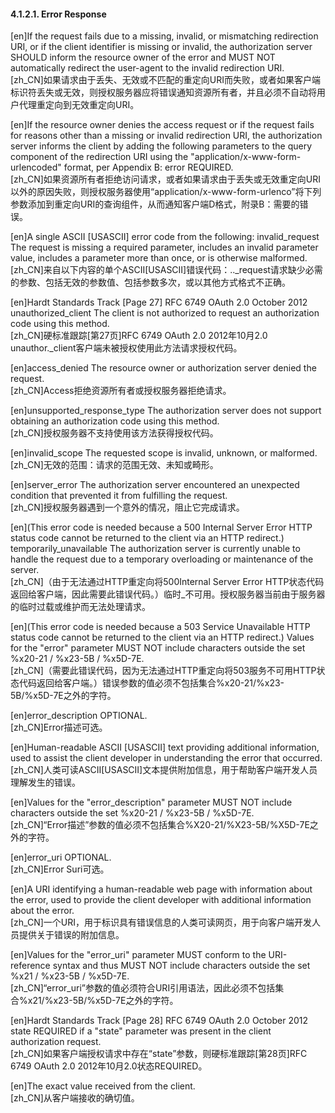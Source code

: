 #### 4.1.2.1. Error Response  

[en]If the request fails due to a missing, invalid, or mismatching redirection URI, or if the client identifier is missing or invalid, the authorization server SHOULD inform the resource owner of the error and MUST NOT automatically redirect the user-agent to the invalid redirection URI.  
[zh_CN]如果请求由于丢失、无效或不匹配的重定向URI而失败，或者如果客户端标识符丢失或无效，则授权服务器应将错误通知资源所有者，并且必须不自动将用户代理重定向到无效重定向URI。  
  

[en]If the resource owner denies the access request or if the request fails for reasons other than a missing or invalid redirection URI, the authorization server informs the client by adding the following parameters to the query component of the redirection URI using the "application/x-www-form-urlencoded" format, per Appendix B: error REQUIRED.  
[zh_CN]如果资源所有者拒绝访问请求，或者如果请求由于丢失或无效重定向URI以外的原因失败，则授权服务器使用“application/x-www-form-urlenco”将下列参数添加到重定向URI的查询组件，从而通知客户端D格式，附录B：需要的错误。  
  

[en]A single ASCII [USASCII] error code from the following: invalid_request The request is missing a required parameter, includes an invalid parameter value, includes a parameter more than once, or is otherwise malformed.  
[zh_CN]来自以下内容的单个ASCII[USASCII]错误代码：.._request请求缺少必需的参数、包括无效的参数值、包括参数多次，或以其他方式格式不正确。  
  

[en]Hardt Standards Track [Page 27] RFC 6749 OAuth 2.0 October 2012 unauthorized_client The client is not authorized to request an authorization code using this method.  
[zh_CN]硬标准跟踪[第27页]RFC 6749 OAuth 2.0 2012年10月2.0 unauthor._client客户端未被授权使用此方法请求授权代码。  
  

[en]access_denied The resource owner or authorization server denied the request.  
[zh_CN]Access拒绝资源所有者或授权服务器拒绝请求。  
  

[en]unsupported_response_type The authorization server does not support obtaining an authorization code using this method.  
[zh_CN]授权服务器不支持使用该方法获得授权代码。  
  

[en]invalid_scope The requested scope is invalid, unknown, or malformed.  
[zh_CN]无效的范围：请求的范围无效、未知或畸形。  
  

[en]server_error The authorization server encountered an unexpected condition that prevented it from fulfilling the request.  
[zh_CN]授权服务器遇到一个意外的情况，阻止它完成请求。  
  

[en](This error code is needed because a 500 Internal Server Error HTTP status code cannot be returned to the client via an HTTP redirect.) temporarily_unavailable The authorization server is currently unable to handle the request due to a temporary overloading or maintenance of the server.  
[zh_CN]（由于无法通过HTTP重定向将500Internal Server Error HTTP状态代码返回给客户端，因此需要此错误代码。）临时_不可用。授权服务器当前由于服务器的临时过载或维护而无法处理请求。  
  

[en](This error code is needed because a 503 Service Unavailable HTTP status code cannot be returned to the client via an HTTP redirect.) Values for the "error" parameter MUST NOT include characters outside the set %x20-21 / %x23-5B / %x5D-7E.  
[zh_CN]（需要此错误代码，因为无法通过HTTP重定向将503服务不可用HTTP状态代码返回给客户端。）错误参数的值必须不包括集合%x20-21/%x23-5B/%x5D-7E之外的字符。  
  

[en]error_description OPTIONAL.  
[zh_CN]Error描述可选。  
  

[en]Human-readable ASCII [USASCII] text providing additional information, used to assist the client developer in understanding the error that occurred.  
[zh_CN]人类可读ASCII[USASCII]文本提供附加信息，用于帮助客户端开发人员理解发生的错误。  
  

[en]Values for the "error_description" parameter MUST NOT include characters outside the set %x20-21 / %x23-5B / %x5D-7E.  
[zh_CN]“Error描述”参数的值必须不包括集合%X20-21/%X23-5B/%X5D-7E之外的字符。  
  

[en]error_uri OPTIONAL.  
[zh_CN]Error Suri可选。  
  

[en]A URI identifying a human-readable web page with information about the error, used to provide the client developer with additional information about the error.  
[zh_CN]一个URI，用于标识具有错误信息的人类可读网页，用于向客户端开发人员提供关于错误的附加信息。  
  

[en]Values for the "error_uri" parameter MUST conform to the URI-reference syntax and thus MUST NOT include characters outside the set %x21 / %x23-5B / %x5D-7E.  
[zh_CN]“error_uri”参数的值必须符合URI引用语法，因此必须不包括集合%x21/%x23-5B/%x5D-7E之外的字符。  
  

[en]Hardt Standards Track [Page 28] RFC 6749 OAuth 2.0 October 2012 state REQUIRED if a "state" parameter was present in the client authorization request.  
[zh_CN]如果客户端授权请求中存在“state”参数，则硬标准跟踪[第28页]RFC 6749 OAuth 2.0 2012年10月2.0状态REQUIRED。  
  

[en]The exact value received from the client.  
[zh_CN]从客户端接收的确切值。  
  



